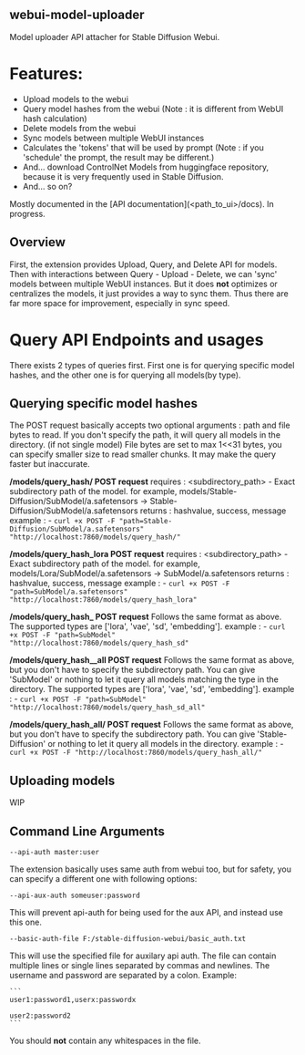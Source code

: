 ## webui-model-uploader

Model uploader API attacher for Stable Diffusion Webui.

# Features:

- Upload models to the webui
- Query model hashes from the webui (Note : it is different from WebUI hash calculation)
- Delete models from the webui
- Sync models between multiple WebUI instances
- Calculates the 'tokens' that will be used by prompt (Note : if you 'schedule' the prompt, the result may be different.)
- And... download ControlNet Models from huggingface repository, because it is very frequently used in Stable Diffusion.
- And... so on?

Mostly documented in the [API documentation](<path_to_ui>/docs).
In progress.


## Overview

First, the extension provides Upload, Query, and Delete API for models.
Then with interactions between Query - Upload - Delete, we can 'sync' models between multiple WebUI instances.
But it does **not** optimizes or centralizes the models, it just provides a way to sync them. Thus there are far more space for improvement, especially in sync speed.

# Query API Endpoints and usages

There exists 2 types of queries first.
First one is for querying specific model hashes, and the other one is for querying all models(by type).

## Querying specific model hashes

The POST request basically accepts two optional arguments : path and file bytes to read.
If you don't specify the path, it will query all models in the directory. (if not single model)
File bytes are set to max 1<<31 bytes, you can specify smaller size to read smaller chunks. It may make the query faster but inaccurate.

**/models/query_hash/ POST request**
    requires : <subdirectory_path> - Exact subdirectory path of the model. for example, models/Stable-Diffusion/SubModel/a.safetensors -> Stable-Diffusion/SubModel/a.safetensors
    returns : hashvalue, success, message
    example : 
    - `curl +x POST -F "path=Stable-Diffusion/SubModel/a.safetensors" "http://localhost:7860/models/query_hash/"`

**/models/query_hash_lora POST request**
    requires : <subdirectory_path> - Exact subdirectory path of the model. for example, models/Lora/SubModel/a.safetensors -> SubModel/a.safetensors
    returns : hashvalue, success, message
    example : 
    - `curl +x POST -F "path=SubModel/a.safetensors" "http://localhost:7860/models/query_hash_lora"`

**/models/query_hash_<type> POST request**
    Follows the same format as above.
    The supported types are ['lora', 'vae', 'sd', 'embedding'].
    example : 
    - `curl +x POST -F "path=SubModel" "http://localhost:7860/models/query_hash_sd"`

**/models/query_hash_<type>_all POST request**
    Follows the same format as above, but you don't have to specify the subdirectory path. You can give 'SubModel' or nothing to let it query all models matching the type in the directory.
    The supported types are ['lora', 'vae', 'sd', 'embedding'].
    example : 
    - `curl +x POST -F "path=SubModel" "http://localhost:7860/models/query_hash_sd_all"`

**/models/query_hash_all/ POST request**
    Follows the same format as above, but you don't have to specify the subdirectory path. You can give 'Stable-Diffusion' or nothing to let it query all models in the directory.
    example : 
    - `curl +x POST -F "http://localhost:7860/models/query_hash_all/"`

## Uploading models

WIP

## Command Line Arguments

    --api-auth master:user

The extension basically uses same auth from webui too, but for safety, you can specify a different one with following options:

    --api-aux-auth someuser:password

This will prevent api-auth for being used for the aux API, and instead use this one.

    --basic-auth-file F:/stable-diffusion-webui/basic_auth.txt

This will use the specified file for auxilary api auth. The file can contain multiple lines or single lines separated by commas and newlines. The username and password are separated by a colon. Example:

    ```
    user1:password1,userx:passwordx

    user2:password2
    ```
    
You should **not** contain any whitespaces in the file.